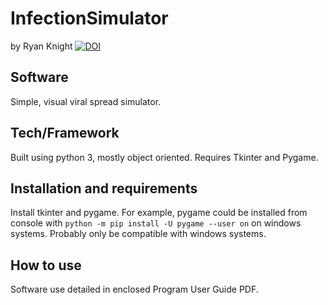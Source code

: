# InfectionSimulator
by Ryan Knight
[![DOI](https://zenodo.org/badge/DOI/10.5281/zenodo.4501567.svg)](https://doi.org/10.5281/zenodo.4501567)

## Software
Simple, visual viral spread simulator. 

## Tech/Framework 
Built using python 3, mostly object oriented. Requires Tkinter and Pygame.

## Installation and requirements
Install tkinter and pygame. For example, pygame could be installed from console with ```python -m pip install -U pygame --user on``` on windows systems.
Probably only be compatible with windows systems. 

## How to use
Software use detailed in enclosed Program User Guide PDF.
